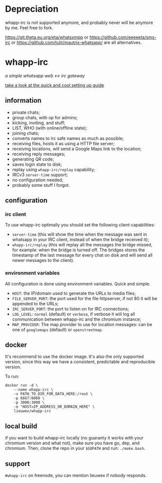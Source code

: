 # Depreciation
whapp-irc is not supported anymore, and probably never will be anymore by me.
Feel free to fork.

https://git.theta.eu.org/eta/whatsxmpp or https://github.com/eeeeeta/sms-irc or https://github.com/tulir/mautrix-whatsapp/ are all alternatives.

# whapp-irc
_a simple whatsapp web <-> irc gateway_

[take a look at the quick and cool setting up guide](https://github.com/lieuwex/whapp-irc/wiki/Setting-up)

## information
- private chats;
- group chats, with op for admins;
- kicking, inviting, and stuff;
- LIST, WHO (with online/offline state);
- joining chats;
- converts names to irc safe names as much as possible;
- receiving files, hosts it as using a HTTP file server;
- receiving locations, will send a Google Maps link to the location;
- receiving reply messages;
- generating QR code;
- saves login state to disk;
- replay using `whapp-irc/replay` capability;
- IRCv3 `server-time` support;
- no configuration needed;
- probably some stuff I forgot.

## configuration
### irc client
To use whapp-irc optimally you should set the following client capabilities:
- `server-time` (this will show the time when the message was sent in whatsapp
	in your IRC client, instead of when the bridge received it);
- `whapp-irc/replay` (this will replay all the messages the bridge missed, for
	example: when the bridge is turned off. The bridges stores the timestamp of
	the last message for every chat on disk and will send all newer messages to
	the client).

### environment variables
All configuration is done using environment variables.
Quick and simple.
- `HOST`: the IP/domain used to generate the URLs to media files;
- `FILE_SERVER_PORT`: the port used for the file httpserver, if not 80 it will
	be appended to the URLs;
- `IRC_SERVER_PORT`: the port to listen on for IRC connections;
- `LOG_LEVEL`: `normal` (default) or `verbose`, if verbose it will log all
	communication between whapp-irc and the chromium instance;
- `MAP_PROVIDER`: The map provider to use for location messages: can be one of
	`googlemaps` (default) or `openstreetmap`.

## docker
It's recommend to use the docker image.
It's also the only supported version, since this way we have a consistent,
predictable and reproducible version.

To run:
```
docker run -d \
	--name whapp-irc \
	-v PATH_TO_DIR_FOR_DATA_HERE:/root \
	-p 6667:6060 \
	-p 3000:3000 \
	-e "HOST=IP_ADDRESS_OR_DOMAIN_HERE" \
	lieuwex/whapp-irc
```

## local build
if you want to build whapp-irc locally (no guaranty it works with your chromium
version and what not), make sure you have go, dep, and chromium.
Then, clone the repo in your `$GOPATH` and run: `./make.bash`.

## support
`#whapp-irc` on freenode, you can mention lieuwex if nobody responds.
